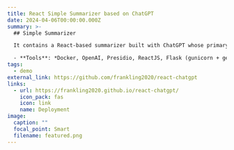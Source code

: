 ```yaml
---
title: React Simple Summarizer based on ChatGPT
date: 2024-04-06T00:00:00.000Z
summary: >-
  ## Simple Summarizer

  It contains a React-based summarizer built with ChatGPT whose primary purpose of the application is to generate a summary of paragraphs with highlighting of the relevant keywords. It aims to facilitate the comprehension of the original text and to enhance user trust in the generated summary. I also make efforts in protecting the personally identifiable information (PII) with Presidio.

  - **Tools**: *Docker, OpenAI, Presidio, ReactJS, Flask (gunicorn + gevent), Celery (Redis + MongoDB), Nginx, JMeter*
tags:
  - demo
external_link: https://github.com/frankling2020/react-chatgpt
links:
  - url: https://frankling2020.github.io/react-chatgpt/
    icon_pack: fas
    icon: link
    name: Deployment
image:
  caption: ""
  focal_point: Smart
  filename: featured.png
---
```

